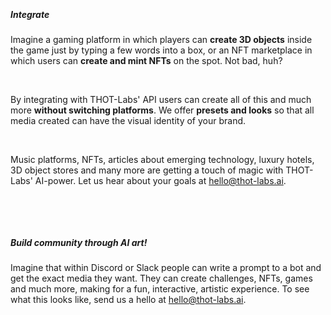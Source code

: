 &nbsp;

##### Integrate

Imagine a gaming platform in which players can **create 3D objects** inside the game just by typing a few words into a box, or an NFT marketplace in which users can **create and mint NFTs** on the spot. Not bad, huh?

&nbsp;

By integrating with THOT-Labs' API users can create all of this and much more **without switching platforms**. We offer **presets and looks** so that all media created can have the visual identity of your brand.

&nbsp;

Music platforms, NFTs, articles about emerging technology, luxury hotels, 3D object stores and many more are getting a touch of magic with THOT-Labs' AI-power. Let us hear about your goals at hello@thot-labs.ai.

&nbsp;

&nbsp;

##### Build community through AI art!

Imagine that within Discord or Slack people can write a prompt to a bot and get the exact media they want. They can create challenges, NFTs, games and much more, making for a fun, interactive, artistic experience. To see what this looks like, send us a hello at hello@thot-labs.ai.

&nbsp;

 
